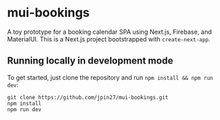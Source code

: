 # mui-bookings
A toy prototype for a booking calendar SPA using Next.js, Firebase, and MaterialUI. This is a Next.js project bootstrapped with `create-next-app`.

## Running locally in development mode
To get started, just clone the repository and run `npm install && npm run dev`:

```
git clone https://github.com/jpin27/mui-bookings.git
npm install
npm run dev
```

